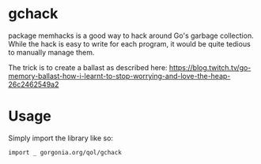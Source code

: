 # gchack #

package memhacks is a good way to hack around Go's garbage collection. While the hack is easy to write for each program, it would be quite tedious to manually manage them.

The trick is to create a ballast as described here: https://blog.twitch.tv/go-memory-ballast-how-i-learnt-to-stop-worrying-and-love-the-heap-26c2462549a2

# Usage #

Simply import the library like so:

```
import _ gorgonia.org/qol/gchack
```
